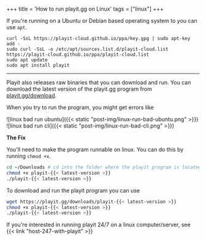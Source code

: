 +++
title = 'How to run playit.gg on Linux'
tags = ["linux"]
+++

If you're running on a Ubuntu or Debian based operating system to you can use `apt`.

```
curl -SsL https://playit-cloud.github.io/ppa/key.gpg | sudo apt-key add -
sudo curl -SsL -o /etc/apt/sources.list.d/playit-cloud.list https://playit-cloud.github.io/ppa/playit-cloud.list
sudo apt update
sudo apt install playit
```

----


Playit also releases raw binaries that you can download and run. You can download the latest version of the playit.gg program from [playit.gg/download](https://playit.gg/download).

When you try to run the program, you might get errors like

![linux bad run ubuntu]({{< static "post-img/linux-run-bad-ubuntu.png" >}})
![linux bad run cli]({{< static "post-img/linux-run-bad-cli.png" >}})

**The Fix**

You'll need to make the program runnable on linux. You can do this by running `chmod +x`.

```bash
cd ~/Downloads # cd into the folder where the playit program is located
chmod +x playit-{{< latest-version >}}
./playit-{{< latest-version >}}
```

To download and run the playit program you can use

```bash
wget https://playit.gg/downloads/playit-{{< latest-version >}}
chmod +x playit-{{< latest-version >}}
./playit-{{< latest-version >}}
```

If you're interested in running playit 24/7 on a linux computer/server, see {{< link "host-247-with-playit" >}}
